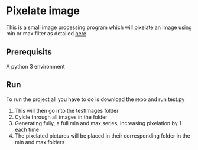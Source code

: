 # Pixelate image

This is a small image processing program which will pixelate an image using min or max filter as detailed [here](https://www.nayuki.io/page/sliding-window-minimum-maximum-algorithm)

## Prerequisits
A python 3 environment

## Run
To run the project all you have to do is download the repo and run test.py
1. This will then go into the testImages folder
2. Cylcle through all images in the folder
3. Generating fully, a full min and max series, increasing pixelation by 1 each time
4. The pixelated pictures will be placed in their corresponding folder in the min and max folders
